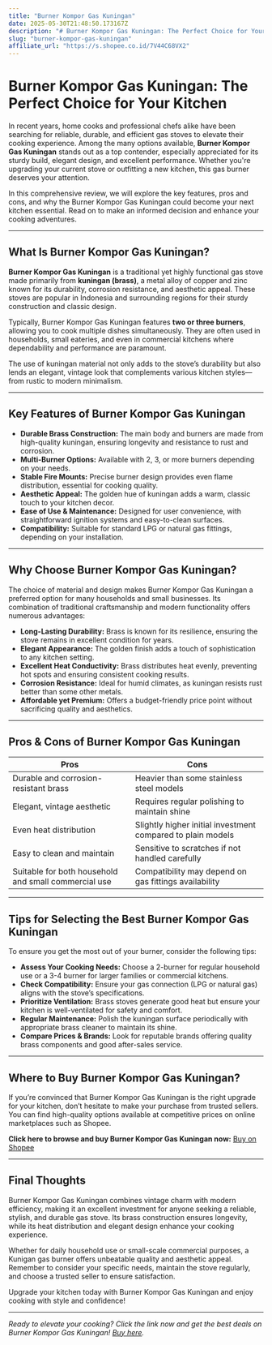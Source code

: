 ```yaml
---
title: "Burner Kompor Gas Kuningan"
date: 2025-05-30T21:48:50.173167Z
description: "# Burner Kompor Gas Kuningan: The Perfect Choice for Your Kitchen..."
slug: "burner-kompor-gas-kuningan"
affiliate_url: "https://s.shopee.co.id/7V44C68VX2"
---
```

# Burner Kompor Gas Kuningan: The Perfect Choice for Your Kitchen

In recent years, home cooks and professional chefs alike have been searching for reliable, durable, and efficient gas stoves to elevate their cooking experience. Among the many options available, **Burner Kompor Gas Kuningan** stands out as a top contender, especially appreciated for its sturdy build, elegant design, and excellent performance. Whether you're upgrading your current stove or outfitting a new kitchen, this gas burner deserves your attention.

In this comprehensive review, we will explore the key features, pros and cons, and why the Burner Kompor Gas Kuningan could become your next kitchen essential. Read on to make an informed decision and enhance your cooking adventures.

---

## What Is Burner Kompor Gas Kuningan?

**Burner Kompor Gas Kuningan** is a traditional yet highly functional gas stove made primarily from **kuningan (brass)**, a metal alloy of copper and zinc known for its durability, corrosion resistance, and aesthetic appeal. These stoves are popular in Indonesia and surrounding regions for their sturdy construction and classic design.

Typically, Burner Kompor Gas Kuningan features **two or three burners**, allowing you to cook multiple dishes simultaneously. They are often used in households, small eateries, and even in commercial kitchens where dependability and performance are paramount.

The use of kuningan material not only adds to the stove’s durability but also lends an elegant, vintage look that complements various kitchen styles—from rustic to modern minimalism.

---

## Key Features of Burner Kompor Gas Kuningan

- **Durable Brass Construction:** The main body and burners are made from high-quality kuningan, ensuring longevity and resistance to rust and corrosion.
- **Multi-Burner Options:** Available with 2, 3, or more burners depending on your needs.
- **Stable Fire Mounts:** Precise burner design provides even flame distribution, essential for cooking quality.
- **Aesthetic Appeal:** The golden hue of kuningan adds a warm, classic touch to your kitchen decor.
- **Ease of Use & Maintenance:** Designed for user convenience, with straightforward ignition systems and easy-to-clean surfaces.
- **Compatibility:** Suitable for standard LPG or natural gas fittings, depending on your installation.

---

## Why Choose Burner Kompor Gas Kuningan?

The choice of material and design makes Burner Kompor Gas Kuningan a preferred option for many households and small businesses. Its combination of traditional craftsmanship and modern functionality offers numerous advantages:

- **Long-Lasting Durability:** Brass is known for its resilience, ensuring the stove remains in excellent condition for years.
- **Elegant Appearance:** The golden finish adds a touch of sophistication to any kitchen setting.
- **Excellent Heat Conductivity:** Brass distributes heat evenly, preventing hot spots and ensuring consistent cooking results.
- **Corrosion Resistance:** Ideal for humid climates, as kuningan resists rust better than some other metals.
- **Affordable yet Premium:** Offers a budget-friendly price point without sacrificing quality and aesthetics.

---

## Pros & Cons of Burner Kompor Gas Kuningan

| Pros                                | Cons                                    |
|-------------------------------------|-----------------------------------------|
| Durable and corrosion-resistant brass | Heavier than some stainless steel models |
| Elegant, vintage aesthetic        | Requires regular polishing to maintain shine |
| Even heat distribution            | Slightly higher initial investment compared to plain models |
| Easy to clean and maintain        | Sensitive to scratches if not handled carefully |
| Suitable for both household and small commercial use | Compatibility may depend on gas fittings availability |

---

## Tips for Selecting the Best Burner Kompor Gas Kuningan

To ensure you get the most out of your burner, consider the following tips:

- **Assess Your Cooking Needs:** Choose a 2-burner for regular household use or a 3-4 burner for larger families or commercial kitchens.
- **Check Compatibility:** Ensure your gas connection (LPG or natural gas) aligns with the stove’s specifications.
- **Prioritize Ventilation:** Brass stoves generate good heat but ensure your kitchen is well-ventilated for safety and comfort.
- **Regular Maintenance:** Polish the kuningan surface periodically with appropriate brass cleaner to maintain its shine.
- **Compare Prices & Brands:** Look for reputable brands offering quality brass components and good after-sales service.

---

## Where to Buy Burner Kompor Gas Kuningan?

If you’re convinced that Burner Kompor Gas Kuningan is the right upgrade for your kitchen, don’t hesitate to make your purchase from trusted sellers. You can find high-quality options available at competitive prices on online marketplaces such as Shopee.

**Click here to browse and buy Burner Kompor Gas Kuningan now:** [Buy on Shopee](https://s.shopee.co.id/7V44C68VX2)

---

## Final Thoughts

Burner Kompor Gas Kuningan combines vintage charm with modern efficiency, making it an excellent investment for anyone seeking a reliable, stylish, and durable gas stove. Its brass construction ensures longevity, while its heat distribution and elegant design enhance your cooking experience.

Whether for daily household use or small-scale commercial purposes, a Kunigan gas burner offers unbeatable quality and aesthetic appeal. Remember to consider your specific needs, maintain the stove regularly, and choose a trusted seller to ensure satisfaction.

Upgrade your kitchen today with Burner Kompor Gas Kuningan and enjoy cooking with style and confidence!

---

*Ready to elevate your cooking? Click the link now and get the best deals on Burner Kompor Gas Kuningan! [Buy here](https://s.shopee.co.id/7V44C68VX2).*